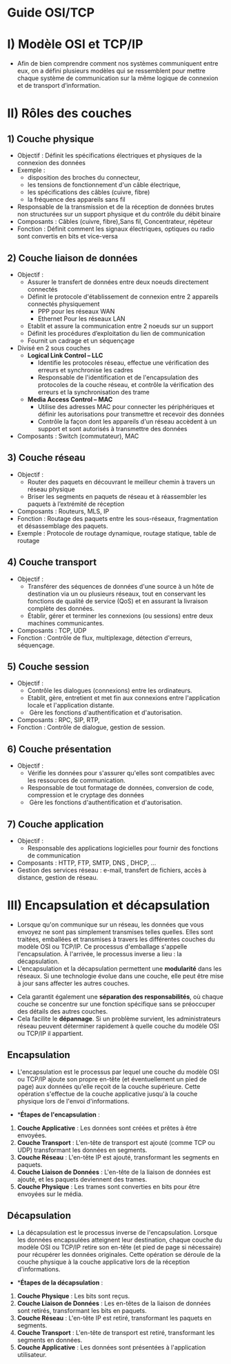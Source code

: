 # Guide OSI/TCP 

# I) Modèle OSI et TCP/IP

* Afin de bien comprendre comment nos systèmes communiquent entre eux, on a défini plusieurs modèles qui se ressemblent pour mettre chaque système de communication sur la même logique de connexion et de transport d’information.
# II) Rôles des couches 

## 1) Couche physique 
* Objectif : Définit les spécifications électriques et physiques de la connexion des données
* Exemple :
	* disposition des broches du connecteur, 
	* les tensions de fonctionnement d'un câble électrique, 
	* les spécifications des câbles (cuivre, fibre)
	* la fréquence des appareils sans fil
* Responsable de la transmission et de la réception de données brutes non structurées sur un support physique et du contrôle du débit binaire
* Composants : Câbles (cuivre, fibre),Sans fil, Concentrateur, répéteur
* Fonction : Définit comment les signaux électriques, optiques ou radio sont convertis en bits et vice-versa
## 2) Couche liaison de données
* Objectif : 
	* Assurer le transfert de données entre deux noeuds directement connectés
	* Définit le protocole d'établissement de connexion entre 2 appareils connectés physiquement
		* PPP pour les réseaux WAN
		* Ethernet Pour les réseaux LAN
	* Etablit et assure la communication entre 2 noeuds sur un support
	* Définit les procédures d’exploitation du lien de communication
	- Fournit un cadrage et un séquençage
* Divisé en 2 sous couches 
	* **Logical Link Control – LLC**
		* Identifie les protocoles réseau, effectue une vérification des erreurs et synchronise les cadres
		* Responsable de l'identification et de l'encapsulation des protocoles de la couche réseau, et contrôle la vérification des erreurs et la synchronisation des trame
	* **Media Access Control – MAC**
		* Utilise des adresses MAC pour connecter les périphériques et définir les autorisations pour transmettre et recevoir des données
		* Contrôle la façon dont les appareils d'un réseau accèdent à un support et sont autorisés à transmettre des données
* Composants : Switch (commutateur), MAC
## 3) Couche réseau
* Objectif : 
	* Router des paquets en découvrant le meilleur chemin à travers un réseau physique
	* Briser les segments en paquets de réseau et à réassembler les paquets à l’extrémité de réception
* Composants : Routeurs, MLS, IP
* Fonction : Routage des paquets entre les sous-réseaux, fragmentation et désassemblage des paquets.
* Exemple : Protocole de routage dynamique, routage statique, table de routage
## 4) Couche transport 
* Objectif : 
	* Transférer des séquences de données d'une source à un hôte de destination via un ou plusieurs réseaux, tout en conservant les fonctions de qualité de service (QoS) et en assurant la livraison complète des données.
	* Établir, gérer et terminer les connexions (ou sessions) entre deux machines communicantes.
* Composants : TCP, UDP
* Fonction : Contrôle de flux, multiplexage, détection d'erreurs, séquençage.
## 5) Couche session 
* Objectif : 
	* Contrôle les dialogues (connexions) entre les ordinateurs. 
	* Etablit, gère, entretient et met fin aux connexions entre l'application locale et l'application distante.
	*  Gère les fonctions d'authentification et d'autorisation.
* Composants : RPC, SIP, RTP, 
* Fonction : Contrôle de dialogue, gestion de session.
## 6) Couche présentation 
* Objectif : 
	* Vérifie les données pour s'assurer qu'elles sont compatibles avec les ressources de communication.
	* Responsable de tout formatage de données, conversion de code, compression et le cryptage des données
	*  Gère les fonctions d'authentification et d'autorisation.
## 7) Couche application
* Objectif : 
	* Responsable des applications logicielles pour fournir des fonctions de communication
* Composants : HTTP, FTP, SMTP, DNS , DHCP, ... 
* Gestion des services réseau : e-mail, transfert de fichiers, accès à distance, gestion de réseau.

# III) Encapsulation et décapsulation

* Lorsque qu'on communique sur un réseau, les données que vous envoyez ne sont pas simplement transmises telles quelles. Elles sont traitées, emballées et transmises à travers les différentes couches du modèle OSI ou TCP/IP. Ce processus d'emballage s'appelle l'encapsulation. À l'arrivée, le processus inverse a lieu : la décapsulation.
* L'encapsulation et la décapsulation permettent une **modularité** dans les réseaux. Si une technologie évolue dans une couche, elle peut être mise à jour sans affecter les autres couches.
- Cela garantit également une **séparation des responsabilités**, où chaque couche se concentre sur une fonction spécifique sans se préoccuper des détails des autres couches.
- Cela facilite le **dépannage**. Si un problème survient, les administrateurs réseau peuvent déterminer rapidement à quelle couche du modèle OSI ou TCP/IP il appartient.
## Encapsulation
* L'encapsulation est le processus par lequel une couche du modèle OSI ou TCP/IP ajoute son propre en-tête (et éventuellement un pied de page) aux données qu'elle reçoit de la couche supérieure. Cette opération s'effectue de la couche applicative jusqu'à la couche physique lors de l'envoi d'informations.

* ***Étapes de l'encapsulation** :
1. **Couche Applicative** : Les données sont créées et prêtes à être envoyées.
2. **Couche Transport** : L'en-tête de transport est ajouté (comme TCP ou UDP) transformant les données en segments.
3. **Couche Réseau** : L'en-tête IP est ajouté, transformant les segments en paquets.
4. **Couche Liaison de Données** : L'en-tête de la liaison de données est ajouté, et les paquets deviennent des trames.
5. **Couche Physique** : Les trames sont converties en bits pour être envoyées sur le média.

## Décapsulation

* La décapsulation est le processus inverse de l'encapsulation. Lorsque les données encapsulées atteignent leur destination, chaque couche du modèle OSI ou TCP/IP retire son en-tête (et pied de page si nécessaire) pour récupérer les données originales. Cette opération se déroule de la couche physique à la couche applicative lors de la réception d'informations.

* ***Étapes de la décapsulation** :
1. **Couche Physique** : Les bits sont reçus.
2. **Couche Liaison de Données** : Les en-têtes de la liaison de données sont retirés, transformant les bits en paquets.
3. **Couche Réseau** : L'en-tête IP est retiré, transformant les paquets en segments.
4. **Couche Transport** : L'en-tête de transport est retiré, transformant les segments en données.
5. **Couche Applicative** : Les données sont présentées à l'application utilisateur.